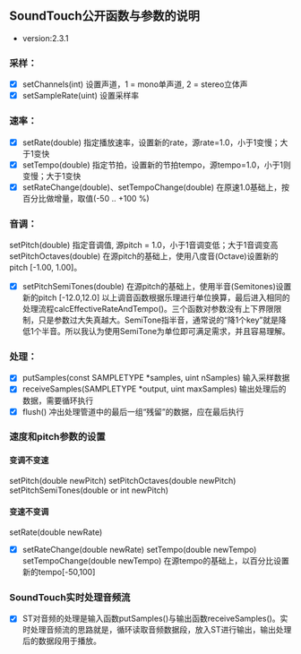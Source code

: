 ## SoundTouch公开函数与参数的说明
- version:2.3.1

### 采样：
- [X] setChannels(int) 设置声道，1 = mono单声道, 2 = stereo立体声
- [X] setSampleRate(uint) 设置采样率
### 速率：
- [X] setRate(double) 指定播放速率，设置新的rate，源rate=1.0，小于1变慢；大于1变快
- [X] setTempo(double) 指定节拍，设置新的节拍tempo，源tempo=1.0，小于1则变慢；大于1变快
- [X] setRateChange(double)、setTempoChange(double) 在原速1.0基础上，按百分比做增量，取值(-50 .. +100 %)
### 音调：
setPitch(double) 指定音调值, 源pitch = 1.0，小于1音调变低；大于1音调变高
setPitchOctaves(double) 在源pitch的基础上，使用八度音(Octave)设置新的pitch [-1.00, 1.00]。
- [X] setPitchSemiTones(double) 在源pitch的基础上，使用半音(Semitones)设置新的pitch [-12.0,12.0]
以上调音函数根据乐理进行单位换算，最后进入相同的处理流程calcEffectiveRateAndTempo()。三个函数对参数没有上下界限限制，只是参数过大失真越大。SemiTone指半音，通常说的“降1个key”就是降低1个半音。所以我认为使用SemiTone为单位即可满足需求，并且容易理解。

### 处理：
- [X] putSamples(const SAMPLETYPE *samples, uint nSamples) 输入采样数据
- [X] receiveSamples(SAMPLETYPE *output, uint maxSamples) 输出处理后的数据，需要循环执行
- [X] flush() 冲出处理管道中的最后一组“残留”的数据，应在最后执行

### 速度和pitch参数的设置
#### 变调不变速
setPitch(double newPitch)
setPitchOctaves(double newPitch)
setPitchSemiTones(double or int newPitch)
#### 变速不变调
setRate(double newRate)
- [X] setRateChange(double newRate)
setTempo(double newTempo)
setTempoChange(double newTempo) 在源tempo的基础上，以百分比设置新的tempo[-50,100]
### SoundTouch实时处理音频流
- [X] ST对音频的处理是输入函数putSamples()与输出函数receiveSamples()。实时处理音频流的思路就是，循环读取音频数据段，放入ST进行输出，输出处理后的数据段用于播放。